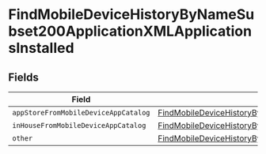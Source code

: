 # FindMobileDeviceHistoryByNameSubset200ApplicationXMLApplicationsInstalled


## Fields

| Field                                                                                                                                                                                                                                                 | Type                                                                                                                                                                                                                                                  | Required                                                                                                                                                                                                                                              | Description                                                                                                                                                                                                                                           |
| ----------------------------------------------------------------------------------------------------------------------------------------------------------------------------------------------------------------------------------------------------- | ----------------------------------------------------------------------------------------------------------------------------------------------------------------------------------------------------------------------------------------------------- | ----------------------------------------------------------------------------------------------------------------------------------------------------------------------------------------------------------------------------------------------------- | ----------------------------------------------------------------------------------------------------------------------------------------------------------------------------------------------------------------------------------------------------- |
| `appStoreFromMobileDeviceAppCatalog`                                                                                                                                                                                                                  | [FindMobileDeviceHistoryByNameSubset200ApplicationXMLApplicationsInstalledAppStoreFromMobileDeviceAppCatalog](../../models/operations/findmobiledevicehistorybynamesubset200applicationxmlapplicationsinstalledappstorefrommobiledeviceappcatalog.md) | :heavy_minus_sign:                                                                                                                                                                                                                                    | N/A                                                                                                                                                                                                                                                   |
| `inHouseFromMobileDeviceAppCatalog`                                                                                                                                                                                                                   | [FindMobileDeviceHistoryByNameSubset200ApplicationXMLApplicationsInstalledInHouseFromMobileDeviceAppCatalog](../../models/operations/findmobiledevicehistorybynamesubset200applicationxmlapplicationsinstalledinhousefrommobiledeviceappcatalog.md)   | :heavy_minus_sign:                                                                                                                                                                                                                                    | N/A                                                                                                                                                                                                                                                   |
| `other`                                                                                                                                                                                                                                               | [FindMobileDeviceHistoryByNameSubset200ApplicationXMLApplicationsInstalledOther](../../models/operations/findmobiledevicehistorybynamesubset200applicationxmlapplicationsinstalledother.md)                                                           | :heavy_minus_sign:                                                                                                                                                                                                                                    | N/A                                                                                                                                                                                                                                                   |
